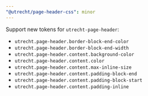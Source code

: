 ```yaml
---
"@utrecht/page-header-css": minor
---
```


Support new tokens for `utrecht-page-header`:

- `utrecht.page-header.border-block-end-color`
- `utrecht.page-header.border-block-end-width`
- `utrecht.page-header.content.background-color`
- `utrecht.page-header.content.color`
- `utrecht.page-header.content.max-inline-size`
- `utrecht.page-header.content.padding-block-end`
- `utrecht.page-header.content.padding-block-start`
- `utrecht.page-header.content.padding-inline`
